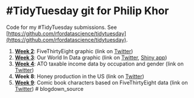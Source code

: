 # #TidyTuesday git for Philip Khor

Code for my #TidyTuesday submissions. See [https://github.com/rfordatascience/tidytuesday](https://github.com/rfordatascience/tidytuesday).
1. [**Week 2**](https://github.com/philip-khor/tidytuesday-pk/blob/master/week_2.md): FiveThirtyEight graphic (link on [Twitter](https://twitter.com/philip_khor/status/985006914307158018))
2. [**Week 3**](https://github.com/philip-khor/tidytuesday-pk/blob/master/tidyweek3.md): Our World In Data graphic (link on [Twitter](https://twitter.com/philip_khor/status/986260025344606208), [Shiny app](https://philipk.shinyapps.io/Tidy3/))
3. [**Week 4**](https://github.com/philip-khor/tidytuesday-pk/blob/master/tidyweek4.md): ATO taxable income data by occupation and gender (link on [Twitter](https://twitter.com/philip_khor/status/988760049085333504))
4. **Week 8**: Honey production in the US (link on [Twitter](https://twitter.com/philip_khor/status/1010923018602741760))
5. [**Week 9**](https://github.com/philip-khor/tidytuesday-pk/blob/master/week9_final.md): Comic book characters based on FiveThirtyEight data (link on [Twitter](https://twitter.com/philip_khor/status/1011114517755916288))
#   b l o g d o w n _ s o u r c e 
 
 